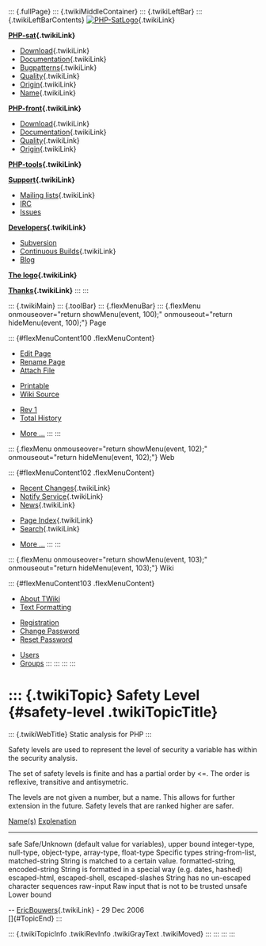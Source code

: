 ::: {.fullPage}
::: {.twikiMiddleContainer}
::: {.twikiLeftBar}
::: {.twikiLeftBarContents}
[![PHP-SatLogo](../pub/PHP/PhpSatLogo/PHP-SAT-LOGO-100px.jpg)](WebHome){.twikiLink}

**[PHP-sat](PhpSat){.twikiLink}**

-   [Download](PhpSatReleases){.twikiLink}
-   [Documentation](PhpSatDocumentation){.twikiLink}
-   [Bugpatterns](PhpSatBugPatterns){.twikiLink}
-   [Quality](PhpSatQuality){.twikiLink}
-   [Origin](PhpSatOrigin){.twikiLink}
-   [Name](PhpSatName){.twikiLink}

**[PHP-front](PhpFront){.twikiLink}**

-   [Download](PhpFrontReleases){.twikiLink}
-   [Documentation](PhpFrontDocumentation){.twikiLink}
-   [Quality](PhpFrontQuality){.twikiLink}
-   [Origin](PhpFrontOrigin){.twikiLink}

**[PHP-tools](PhpTools){.twikiLink}**

**[Support](PhpSupport){.twikiLink}**

-   [Mailing lists](MailingList){.twikiLink}
-   [IRC](irc://irc.freenode.net/#stratego)
-   [Issues](http://bugs.strategoxt.org/browse/PSAT)

**[Developers](PhpSatDevelopers){.twikiLink}**

-   [Subversion](https://svn.strategoxt.org/repos/psat/)
-   [Continuous Builds](ContinuousBuilds){.twikiLink}
-   [Blog](http://ericbouwers.blogspot.com/)

**[The logo](PhpSatLogo){.twikiLink}**

**[Thanks](ThankYou){.twikiLink}**
:::
:::

::: {.twikiMain}
::: {.toolBar}
::: {.flexMenuBar}
::: {.flexMenu onmouseover="return showMenu(event, 100);" onmouseout="return hideMenu(event, 100);"}
Page

::: {#flexMenuContent100 .flexMenuContent}
-   [Edit
    Page](http://www.program-transformation.org/edit/PHP/SafetyLevel?t=1536826881)
-   [Rename
    Page](http://www.program-transformation.org/rename/PHP/SafetyLevel)
-   [Attach
    File](http://www.program-transformation.org/attach/PHP/SafetyLevel)

<!-- -->

-   [Printable](http://www.program-transformation.org/view/PHP/SafetyLevel?skin=print.pattern)
-   [Wiki
    Source](http://www.program-transformation.org/view/PHP/SafetyLevel?skin=text&raw=on&contenttype=text/plain)

<!-- -->

-   [Rev
    1](http://www.program-transformation.org/view/PHP/SafetyLevel?rev=1.1)
-   [Total
    History](http://www.program-transformation.org/rdiff/PHP/SafetyLevel)

<!-- -->

-   [More
    \...](http://www.program-transformation.org/oops/PHP/SafetyLevel?template=oopsmore&param1=1.1&param2=1.1)
:::
:::

::: {.flexMenu onmouseover="return showMenu(event, 102);" onmouseout="return hideMenu(event, 102);"}
Web

::: {#flexMenuContent102 .flexMenuContent}
-   [Recent Changes](WebChanges){.twikiLink}
-   [Notify Service](WebNotify){.twikiLink}
-   [News](WebNews){.twikiLink}

<!-- -->

-   [Page Index](WebIndex){.twikiLink}
-   [Search](WebSearch){.twikiLink}

<!-- -->

-   [More
    \...](http://www.program-transformation.org/oops/PHP/SafetyLevel?template=oopsmore&param1=1.1&param2=1.1)
:::
:::

::: {.flexMenu onmouseover="return showMenu(event, 103);" onmouseout="return hideMenu(event, 103);"}
Wiki

::: {#flexMenuContent103 .flexMenuContent}
-   [About
    TWiki](http://www.program-transformation.org/view/TWiki/WebHome)
-   [Text
    Formatting](http://www.program-transformation.org/view/TWiki/TextFormattingRules)

<!-- -->

-   [Registration](http://www.program-transformation.org/view/TWiki/TWikiRegistration)
-   [Change
    Password](http://www.program-transformation.org/view/TWiki/ChangePassword)
-   [Reset
    Password](http://www.program-transformation.org/view/TWiki/ResetPassword)

<!-- -->

-   [Users](http://www.program-transformation.org/view/Main/TWikiUsers)
-   [Groups](http://www.program-transformation.org/view/Main/TWikiGroups)
:::
:::
:::
:::

::: {.twikiTopic}
Safety Level {#safety-level .twikiTopicTitle}
============

::: {.twikiWebTitle}
Static analysis for PHP
:::

Safety levels are used to represent the level of security a variable has
within the security analysis.

The set of safety levels is finite and has a partial order by \<=. The
order is reflexive, transitive and antisymetric.

The levels are not given a number, but a name. This allows for further
extension in the future. Safety levels that are ranked higher are safer.

  [Name(s)](SafetyLevel@sortcol=0&table=1&up=0#sorted_table "Sort by this column")   [Explenation](SafetyLevel@sortcol=1&table=1&up=0#sorted_table "Sort by this column")
  ---------------------------------------------------------------------------------- --------------------------------------------------------------------------------------
  safe                                                                               Safe/Unknown (default value for variables), upper bound
  integer-type, null-type, object-type, array-type, float-type                       Specific types
  string-from-list, matched-string                                                   String is matched to a certain value.
  formatted-string, encoded-string                                                   String is formatted in a special way (e.g. dates, hashed)
  escaped-html, escaped-shell, escaped-slashes                                       String has no un-escaped character sequences
  raw-input                                                                          Raw input that is not to be trusted
  unsafe                                                                             Lower bound

\-- [EricBouwers](../Main/EricBouwers){.twikiLink} - 29 Dec 2006\
[]{#TopicEnd}
:::

::: {.twikiTopicInfo .twikiRevInfo .twikiGrayText .twikiMoved}
:::
:::
:::
:::
